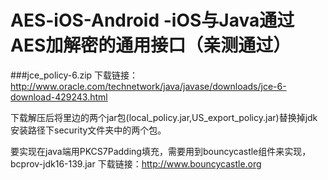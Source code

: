 # AES-iOS-Android  -iOS与Java通过AES加解密的通用接口（亲测通过）

###jce_policy-6.zip 下载链接：http://www.oracle.com/technetwork/java/javase/downloads/jce-6-download-429243.html

下载解压后将里边的两个jar包(local_policy.jar,US_export_policy.jar)替换掉jdk安装路径下security文件夹中的两个包。

要实现在java端用PKCS7Padding填充，需要用到bouncycastle组件来实现，bcprov-jdk16-139.jar 下载链接：http://www.bouncycastle.org
